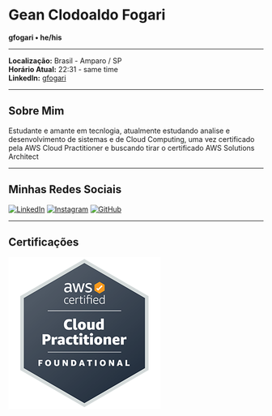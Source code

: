 # Gean Clodoaldo Fogari
**gfogari • he/his**

---

**Localização:** Brasil - Amparo / SP  
**Horário Atual:** 22:31 - same time  
**LinkedIn:** [gfogari](https://www.linkedin.com/in/gean-fogari-182649161/)  

---

## Sobre Mim
Estudante e amante em tecnlogia, atualmente estudando analise e desenvolvimento de sistemas e de Cloud Computing, uma vez certificado pela AWS Cloud Practitioner e buscando tirar o certificado AWS Solutions Architect

---

## Minhas Redes Sociais
[![LinkedIn](https://img.shields.io/badge/LinkedIn-Profile-blue)](https://www.linkedin.com/in/gean-fogari-182649161/)
[![Instagram](https://img.shields.io/badge/Instagram-Profile-pink)](https://www.instagram.com/gfogari)
[![GitHub](https://img.shields.io/badge/GitHub-Profile-black)](https://github.com/gfogari)


---

## Certificações
![AWS Certified](AWS-Certified-Cloud-Practitioner_badge.634f8a21af2e0e956ed8905a72366146ba22b74c.png)

